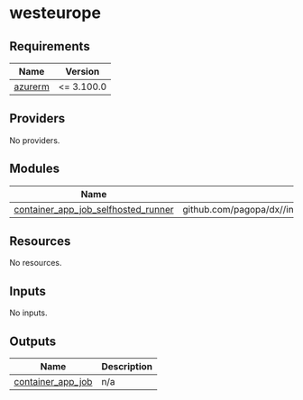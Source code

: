 # westeurope

<!-- BEGIN_TF_DOCS -->
## Requirements

| Name | Version |
|------|---------|
| <a name="requirement_azurerm"></a> [azurerm](#requirement\_azurerm) | <= 3.100.0 |

## Providers

No providers.

## Modules

| Name | Source | Version |
|------|--------|---------|
| <a name="module_container_app_job_selfhosted_runner"></a> [container\_app\_job\_selfhosted\_runner](#module\_container\_app\_job\_selfhosted\_runner) | github.com/pagopa/dx//infra/modules/github_selfhosted_runner_on_container_app_jobs | main |

## Resources

No resources.

## Inputs

No inputs.

## Outputs

| Name | Description |
|------|-------------|
| <a name="output_container_app_job"></a> [container\_app\_job](#output\_container\_app\_job) | n/a |
<!-- END_TF_DOCS -->
